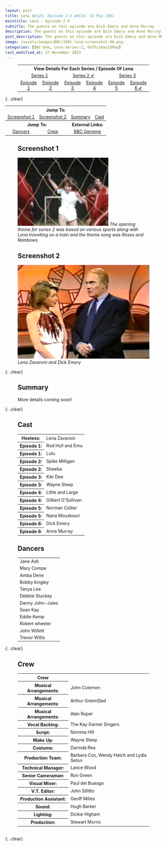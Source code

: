 ```yaml
---
layout: post
title: Lena &#124; Episode 2.6 &#124; 13 May 1981
maintitle: Lena - Episode 2.6
subtitle: The guests on this episode are Dick Emery and Anne Murray
description: The guests on this episode are Dick Emery and Anne Murray.
post_description: The guests on this episode are Dick Emery and Anne Murray.
image: /assets/images/BBC/1981-lena-screenshot-06.png
categories: [BBC-One, Lena-Series-2, OnThisDay13May]
last_modified_at: 27 November 2023
---
```


<figure class="fig3">
<table style="text-align:center;">
<tr><th colspan="6">View Details For Each Series / Episode Of Lena</th></tr>

<tr><td colspan="2" style="width:25%;"><a href="/1980-04-23-lena">Series 1</a></td><td colspan="2" style="width:25%;"><a href="/1981-04-08-lena">Series 2 &#x2714;</a></td><td colspan="2" style="width:25%;"><a href="/1982-05-25-lena">Series 3</a></td></tr>

<tr><td style="width:16.66%;"><a href="/1981-04-08-lena">Episode 1</a></td><td style="width:16.66%;"><a href="/1981-04-15-lena">Episode 2</a></td><td style="width:16.66%;"><a href="/1981-04-22-lena">Episode 3</a></td><td style="width:16.66%;"><a href="/1981-04-29-lena">Episode 4</a></td><td style="width:16.66%;"><a href="/1981-05-06-lena">Episode 5</a></td><td style="width:16.66%;"><a href="/1981-05-13-lena">Episode 6 &#x2714;</a></td></tr>
</table>
</figure>

{: .clear}

<table>
<tr align="center">
<th colspan="4">Jump To:</th>
</tr>

<tr align="center">
<td><a href="#screenshot-1">Screenshot 1</a></td>
<td><a href="#screenshot-2">Screenshot 2</a></td>
<td><a href="#summary">Summary</a></td>
<td><a href="#cast">Cast</a></td>
</tr>

<tr align="center">
<th colspan="2">Jump To:</th>
<th colspan="2">External Links:</th>
</tr>

<tr align="center">
<td><a href="#dancers">Dancers</a></td>
<td><a href="#crew">Crew</a></td>
<td colspan="2"><a class="external-link" href="https://genome.ch.bbc.co.uk/schedules/bbcone/london/1981-05-13#at-20.30">BBC Genome</a></td>
</tr>
</table>

<figure class="fig1">
<h2 id="screenshot-1">Screenshot 1</h2>
<img src="/assets/images/BBC/1981-lena-screenshot-06.png" class="full-width">
<cite>The opening theme for series 2 was based on various sports along with Lena travelling on a train and the theme song was Roses and Rainbows</cite>
</figure>

<figure class="fig2">
<h2 id="screenshot-2">Screenshot 2</h2>
<img src="/assets/images/BBC/1981-lena-screenshot-07.png" class="full-width">
<cite>Lena Zavaroni and Dick Emery</cite>
</figure>

{: .clear}

<figure class="fig3">
<h2 id="summary">Summary</h2>
<p>More details coming soon!</p>
</figure>

{: .clear}

<figure class="fig1">
<h2 id="cast">Cast</h2>
<table>
<tr><th>Hostess:</th> <td>Lena Zavaroni</td></tr>
<tr><th>Episode 1:</th> <td>Rod Hull and Emu</td></tr>
<tr><th>Episode 1:</th> <td>Lulu</td></tr>
<tr><th>Episode 2:</th> <td>Spike Milligan</td></tr>
<tr><th>Episode 2:</th> <td>Sheeba</td></tr>
<tr><th>Episode 3:</th> <td>Kiki Dee</td></tr>
<tr><th>Episode 3:</th> <td>Wayne Sleep</td></tr>
<tr><th>Episode 4:</th> <td>Little and Large</td></tr>
<tr><th>Episode 4:</th> <td>Gilbert O'Sullivan</td></tr>
<tr><th>Episode 5:</th> <td>Norman Collier</td></tr>
<tr><th>Episode 5:</th> <td>Nana Mouskouri</td></tr>
<tr><th>Episode 6:</th> <td>Dick Emery</td></tr>
<tr><th>Episode 6:</th> <td>Anne Murray</td></tr>
</table>
</figure>

<figure class="fig2">
<h2 id="dancers">Dancers</h2>
<table>
<tr><td>Jane Ash</td></tr>
<tr><td>Mary Compe</td></tr>
<tr><td>Amba Dene</td></tr>
<tr><td>Bobby kingley</td></tr>
<tr><td>Tanya Lee</td></tr>
<tr><td>Debbie Stuckey</td></tr>
<tr><td>Danny John-Jules</td></tr>
<tr><td>Sean Kay</td></tr>
<tr><td>Eddie Kemp</td></tr>
<tr><td>Robert wheeler</td></tr>
<tr><td>John Willett</td></tr>
<tr><td>Trevor Willis</td></tr>
</table>
</figure>

{: .clear}

<figure class="fig3">
<h2 id="crew">Crew</h2>
<table>
<tr><th>Crew</th> <th></th></tr>
<tr><th>Musical Arrangements:</th> <td>John Colemen</td></tr>
<tr><th>Musical Arrangements:</th> <td>Arthur GrennSlad</td></tr>
<tr><th>Musical Arrangements:</th> <td>Alan Roper</td></tr>
<tr><th>Vocal Backing:</th> <td>The Kay Garner Singers</td></tr>
<tr><th>Script:</th> <td>Nomma Hill</td></tr>
<tr><th>Make Up:</th> <td>Wayne Sleep</td></tr>
<tr><th>Costume:</th> <td>Darinda Rea</td></tr>
<tr><th>Production Team:</th> <td>Barbara Cox, Wendy Hatch and Lydia Seton</td></tr>
<tr><th>Technical Manager:</th> <td>Lance Wood</td></tr>
<tr><th>Senior Cameraman:</th> <td>Ron Green</td></tr>
<tr><th>Visual Mixer:</th> <td>Paul del Buauga</td></tr>
<tr><th>V.T. Editor:</th> <td>John Sillitto</td></tr>
<tr><th>Production Assistant:</th> <td>Geoff Milles</td></tr>
<tr><th>Sound:</th> <td>Hugh Barker</td></tr>
<tr><th>Lighting:</th> <td>Dickie Higham</td></tr>
<tr><th>Production:</th> <td>Stewart Morris</td></tr>
</table>
</figure>

<br />{: .clear}

